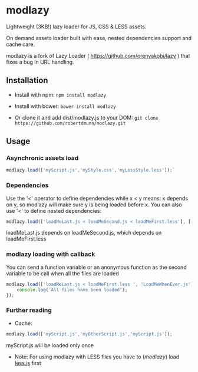 modlazy
====

Lightweight (3KB!) lazy loader for JS, CSS &amp; LESS assets.

On demand assets loader built with ease, nested dependencies support and cache care.

modlazy is a fork of Lazy Loader ( https://github.com/orenyakobi/lazy ) that fixes a bug in URL handling.

Installation
----
* Install with npm: `npm install modlazy`

* Install with bower: `bower install modlazy`

* Or clone it and add dist/modlazy.js to your DOM: `git clone https://github.com/robertdmunn/modlazy.git`

Usage
----
### Asynchronic assets load
```javascript
modlazy.load(['myScript.js','myStyle.css','myLessStyle.less']);`
```


### Dependencies
Use the '<' operator to define dependencies while x < y means: x depends on y, so modlazy will make sure y is being loaded before x. You can also use '<' to define nested dependencies:

```javascript
modlazy.load(['loadMeLast.js < loadMeSecond.js < loadMeFirst.less'], ['LoadMeWhenEver.js', 'LoadMeWhenEverAsWell.js']);
```

loadMeLast.js depends on loadMeSecond.js, which depends on loadMeFirst.less

### modlazy loading with callback
You can send a function variable or an anonymous function as the second variable to be call when all the files are loaded

```javascript
modlazy.load(['loadMeLast.js < loadMeFirst.less ', 'LoadMeWhenEver.js'], function(){
    console.log('All files have been loaded');
});
```

### Further reading
* Cache:
```javascript
modlazy.load(['myScript.js','myOtherScript.js','myScript.js']);
```
myScript.js will be loaded only once

* Note: For using modlazy with LESS files you have to (*modlazy*) load [less.js](https://github.com/less/less.js) first
